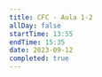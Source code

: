 ```yaml
---
title: CFC - Aula 1-2
allDay: false
startTime: 13:55
endTime: 15:35
date: 2023-09-12
completed: true
---
```

